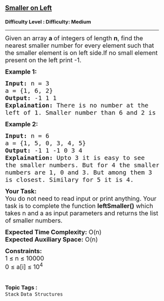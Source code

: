 <h2><a href="https://www.geeksforgeeks.org/problems/smallest-number-on-left3403/1?">Smaller on Left</a></h2><h3>Difficulty Level : Difficulty: Medium</h3><hr><div class="problems_problem_content__Xm_eO"><p><span style="font-size: 20px;">Given an array <strong>a&nbsp;</strong>of integers of length <strong>n</strong>, find the nearest smaller number for every element such that the smaller element is on left side.If no small element present on the left print -1.</span></p>
<p><strong><span style="font-size: 20px;">Example 1:</span></strong></p>
<pre><span style="font-size: 20px;"><strong>Input:</strong> n = 3
a = {1, 6, 2}
<strong>Output:</strong> -1 1 1
<strong>Explaination:</strong> There is no number at the 
left of 1. Smaller number than 6 and 2 is 1.</span></pre>
<p><strong><span style="font-size: 20px;">Example 2:</span></strong></p>
<pre><span style="font-size: 20px;"><strong>Input:</strong> n = 6
a = {1, 5, 0, 3, 4, 5}
<strong>Output:</strong> -1 1 -1 0 3 4
<strong>Explaination:</strong> Upto 3 it is easy to see 
the smaller numbers. But for 4 the smaller 
numbers are 1, 0 and 3. But among them 3 
is closest. Similary for 5 it is 4.</span></pre>
<p><span style="font-size: 20px;"><strong>Your Task:</strong><br>You do not need to read input or print anything. Your task is to complete the function <strong>leftSmaller()</strong> which takes n and a as input parameters and returns the list of smaller numbers.</span></p>
<p><span style="font-size: 20px;"><strong>Expected Time Complexity:</strong> O(n)<br><strong>Expected Auxiliary Space:</strong> O(n)</span></p>
<p><span style="font-size: 20px;"><strong>Constraints:</strong><br>1 ≤ n ≤ 10000<br>0 ≤ a[i] ≤ 10<sup>4</sup>&nbsp;&nbsp;</span></p></div><br><p><span style=font-size:18px><strong>Topic Tags : </strong><br><code>Stack</code>&nbsp;<code>Data Structures</code>&nbsp;
